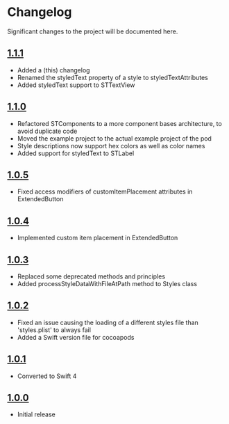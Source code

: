 # Changelog

Significant changes to the project will be documented here.

## [1.1.1](https://github.com/weareyipyip/SwiftStylable/releases/tag/1.1.1)

- Added a (this) changelog
- Renamed the styledText property of a style to styledTextAttributes
- Added styledText support to STTextView

## [1.1.0](https://github.com/weareyipyip/SwiftStylable/releases/tag/1.1.0)

- Refactored STComponents to a more component bases architecture, to avoid duplicate code
- Moved the example project to the actual example project of the pod
- Style descriptions now support hex colors as well as color names
- Added support for styledText to STLabel

## [1.0.5](https://github.com/weareyipyip/SwiftStylable/releases/tag/1.0.5)

- Fixed access modifiers of customItemPlacement attributes in ExtendedButton

## [1.0.4](https://github.com/weareyipyip/SwiftStylable/releases/tag/1.0.4)

- Implemented custom item placement in ExtendedButton

## [1.0.3](https://github.com/weareyipyip/SwiftStylable/releases/tag/1.0.3)

- Replaced some deprecated methods and principles
- Added processStyleDataWithFileAtPath method to Styles class

## [1.0.2](https://github.com/weareyipyip/SwiftStylable/releases/tag/1.0.2)

- Fixed an issue causing the loading of a different styles file than 'styles.plist' to always fail
- Added a Swift version file for cocoapods

## [1.0.1](https://github.com/weareyipyip/SwiftStylable/releases/tag/1.0.1)

- Converted to Swift 4

## [1.0.0](https://github.com/weareyipyip/SwiftStylable/releases/tag/1.0.0)

- Initial release

